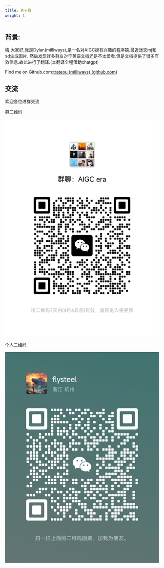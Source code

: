 ```yaml
---
title: 关于我
weight: 1
---
```


## 背景:
嗨,大家好,我是Dylan(milliways),是一名对AIGC拥有兴趣的程序猿.最近迷恋mj和sd生成图片.
然后发现好多群友对于英语文档还是不太爱看.但是文档提供了很多有效信息.故此进行了翻译.(本翻译全程借助chatgpt)

Find me on Github.com:[trateou (milliways) (github.com)](https://github.com/trateou)

## 交流

欢迎各位进群交流

群二维码

![image-20230330214351359](assets/image-20230330214351359.png)

个人二维码

![image-20230330214314447](assets/image-20230330214314447.png)